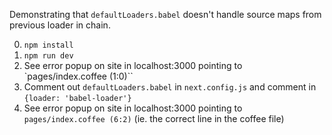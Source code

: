 Demonstrating that `defaultLoaders.babel` doesn't handle source maps from previous loader in chain.

0. `npm install`
1. `npm run dev`
2. See error popup on site in localhost:3000 pointing to `pages/index.coffee (1:0)``
3. Comment out `defaultLoaders.babel` in `next.config.js` and comment in `{loader: 'babel-loader'}`
4. See error popup on site in localhost:3000 pointing to `pages/index.coffee (6:2)` (ie. the correct line in the coffee file)
